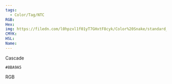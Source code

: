 ```yaml
---
tags:
  - Color/Tag/NTC
RGB:
Hex:
img: https://filedn.com/l0hpzxl1f01yT7GHxtF8cyk/Color%20Snake/standard_csv_to_svg//8BA9A5.svg
CMYK:
HSL:
Name:
---
```

Cascade
```palette
#8BA9A5
```
RGB
